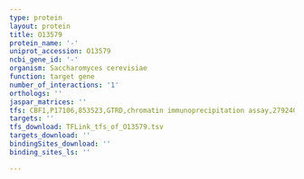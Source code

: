 ```yaml
---
type: protein
layout: protein
title: O13579
protein_name: '-'
uniprot_accession: O13579
ncbi_gene_id: '-'
organism: Saccharomyces cerevisiae
function: target gene
number_of_interactions: '1'
orthologs: ''
jaspar_matrices: ''
tfs: CBF1,P17106,853523,GTRD,chromatin immunoprecipitation assay,27924024%5Buid%5D,No
targets: ''
tfs_download: TFLink_tfs_of_O13579.tsv
targets_download: ''
bindingSites_download: ''
binding_sites_ls: ''

---
```

